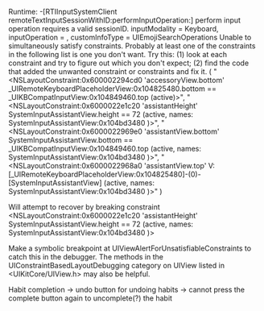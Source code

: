 Runtime:
-[RTIInputSystemClient remoteTextInputSessionWithID:performInputOperation:]  perform input operation requires a valid sessionID. inputModality = Keyboard, inputOperation = <null selector>, customInfoType = UIEmojiSearchOperations
Unable to simultaneously satisfy constraints.
    Probably at least one of the constraints in the following list is one you don't want. 
    Try this: 
        (1) look at each constraint and try to figure out which you don't expect; 
        (2) find the code that added the unwanted constraint or constraints and fix it. 
(
    "<NSLayoutConstraint:0x600002294cd0 'accessoryView.bottom' _UIRemoteKeyboardPlaceholderView:0x104825480.bottom == _UIKBCompatInputView:0x104849460.top   (active)>",
    "<NSLayoutConstraint:0x6000022e1c20 'assistantHeight' SystemInputAssistantView.height == 72   (active, names: SystemInputAssistantView:0x104bd3480 )>",
    "<NSLayoutConstraint:0x6000022969e0 'assistantView.bottom' SystemInputAssistantView.bottom == _UIKBCompatInputView:0x104849460.top   (active, names: SystemInputAssistantView:0x104bd3480 )>",
    "<NSLayoutConstraint:0x6000022968a0 'assistantView.top' V:[_UIRemoteKeyboardPlaceholderView:0x104825480]-(0)-[SystemInputAssistantView]   (active, names: SystemInputAssistantView:0x104bd3480 )>"
)

Will attempt to recover by breaking constraint 
<NSLayoutConstraint:0x6000022e1c20 'assistantHeight' SystemInputAssistantView.height == 72   (active, names: SystemInputAssistantView:0x104bd3480 )>

Make a symbolic breakpoint at UIViewAlertForUnsatisfiableConstraints to catch this in the debugger.
The methods in the UIConstraintBasedLayoutDebugging category on UIView listed in <UIKitCore/UIView.h> may also be helpful.


Habit completion -> undo button for undoing habits -> cannot press the complete button again to uncomplete(?) the habit



